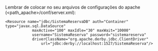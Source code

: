 Lembrar de colocar no seu arquivos de configurações do apache (<path_apache>/conf/server.xml):
```
<Resource name="jdbc/SistemaReservaDB" auth="Container" type="javax.sql.DataSource"
            maxActive="100" maxIdle="30" maxWait="10000"
            username="SistemaReserva" password="sistemareserva"
            driverClassName="org.apache.derby.jdbc.ClientDriver"
                url="jdbc:derby://localhost:1527/SistemaReserva"/>
```
